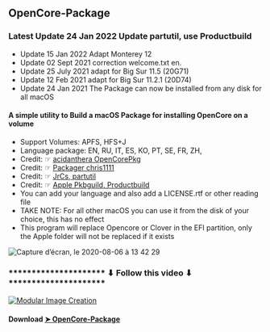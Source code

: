 ## OpenCore-Package

### Latest Update 24 Jan 2022 Update partutil, use Productbuild
- Update 15 Jan 2022 Adapt Monterey 12
- Update 02 Sept 2021 correction welcome.txt en.
- Update 25 July 2021 adapt for Big Sur 11.5 (20G71)
- Update 12 Feb 2021 adapt for Big Sur 11.2.1 (20D74)
- Update 24 Jan 2021 The Package can now be installed from any disk for all macOS
#### A simple utility to Build a macOS Package for installing OpenCore on a volume
- Support Volumes: APFS, HFS+J
- Language package: EN, RU, IT, ES, KO, PT, SE, FR, ZH, 
- Credit: ☞ [acidanthera OpenCorePkg](https://github.com/acidanthera/OpenCorePkg)
- Credit: ☞ [Packager chris1111](https://www.hackintosh-montreal.com/t10355-install-media-bs-oc)
- Credit: ☞ [JrCs, partutil](https://github.com/CloverHackyColor/CloverBootloader/blob/master/CloverPackage/utils/partutil/partutil.c)
- Credit: ☞ [Apple Pkbguild, Productbuild](https://developer.apple.com/forums/)
- You can add your language and also add a LICENSE.rtf or other reading file
- TAKE NOTE: For all other macOS you can use it from the disk of your choice, this has no effect
- This program will replace Opencore or Clover in the EFI partition, only the Apple folder will not be replaced if it exists



![Capture d’écran, le 2020-08-06 à 13 42 29](https://user-images.githubusercontent.com/6248794/89564356-e1de9000-d7ea-11ea-894e-b326abe096d8.png)

### ********************* ⬇︎ Follow this video ⬇︎ *********************

[![Modular Image Creation](https://i87.servimg.com/u/f87/17/99/48/98/68747410.png)](https://youtu.be/QZT0cKBWXjA)


#### Download [➤ OpenCore-Package](https://github.com/chris1111/OpenCore-Package/releases/tag/V6)

